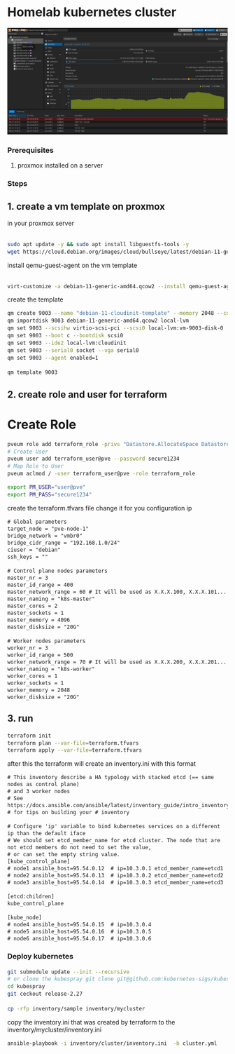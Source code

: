 # Homelab kubernetes cluster

![proxmox](./img.jpeg)

### Prerequisites
1. proxmox installed on a server

### Steps
## 1. create a vm template on proxmox

in your proxmox server
```sh 

sudo apt update -y && sudo apt install libguestfs-tools -y
wget https://cloud.debian.org/images/cloud/bullseye/latest/debian-11-generic-amd64.qcow2

```
install qemu-guest-agent on the vm template

```sh 

virt-customize -a debian-11-generic-amd64.qcow2 --install qemu-guest-agent

```
create the template

```sh
qm create 9003 --name "debian-11-cloudinit-template" --memory 2048 --cores 2 --net0 virtio,bridge=vmbr0
qm importdisk 9003 debian-11-generic-amd64.qcow2 local-lvm
qm set 9003 --scsihw virtio-scsi-pci --scsi0 local-lvm:vm-9003-disk-0
qm set 9003 --boot c --bootdisk scsi0
qm set 9003 --ide2 local-lvm:cloudinit
qm set 9003 --serial0 socket --vga serial0
qm set 9003 --agent enabled=1

qm template 9003
```

## 2. create role and user for terraform

# Create Role

```sh
pveum role add terraform_role -privs "Datastore.AllocateSpace Datastore.Audit Pool.Allocate Sys.Audit Sys.Console Sys.Modify VM.Allocate VM.Audit VM.Clone VM.Config.CDROM VM.Config.Cloudinit VM.Config.CPU VM.Config.Disk VM.Config.HWType VM.Config.Memory VM.Config.Network VM.Config.Options VM.Migrate VM.Monitor VM.PowerMgmt"
# Create User
pveum user add terraform_user@pve --password secure1234
# Map Role to User
pveum aclmod / -user terraform_user@pve -role terraform_role
```

```sh
export PM_USER="user@pve"
export PM_PASS="secure1234"

```
create the terraform.tfvars file change it for you configuration ip
```
# Global parameters
target_node = "pve-node-1"
bridge_network = "vmbr0"
bridge_cidr_range = "192.168.1.0/24"
ciuser = "debian"
ssh_keys = ""

# Control plane nodes parameters
master_nr = 3
master_id_range = 400
master_network_range = 60 # It will be used as X.X.X.100, X.X.X.101...
master_naming = "k8s-master"
master_cores = 2
master_sockets = 1
master_memory = 4096
master_disksize = "20G"

# Worker nodes parameters
worker_nr = 3
worker_id_range = 500
worker_network_range = 70 # It will be used as X.X.X.200, X.X.X.201...
worker_naming = "k8s-worker"
worker_cores = 1
worker_sockets = 1
worker_memory = 2048
worker_disksize = "20G"

```

## 3. run

```sh
terraform init
terraform plan --var-file=terraform.tfvars
terraform apply --var-file=terraform.tfvars

```
after this the terraform will create an inventory.ini with this format

```
# This inventory describe a HA typology with stacked etcd (== same nodes as control plane)
# and 3 worker nodes
# See https://docs.ansible.com/ansible/latest/inventory_guide/intro_inventory.html
# for tips on building your # inventory

# Configure 'ip' variable to bind kubernetes services on a different ip than the default iface
# We should set etcd_member_name for etcd cluster. The node that are not etcd members do not need to set the value,
# or can set the empty string value.
[kube_control_plane]
# node1 ansible_host=95.54.0.12  # ip=10.3.0.1 etcd_member_name=etcd1
# node2 ansible_host=95.54.0.13  # ip=10.3.0.2 etcd_member_name=etcd2
# node3 ansible_host=95.54.0.14  # ip=10.3.0.3 etcd_member_name=etcd3

[etcd:children]
kube_control_plane

[kube_node]
# node4 ansible_host=95.54.0.15  # ip=10.3.0.4
# node5 ansible_host=95.54.0.16  # ip=10.3.0.5
# node6 ansible_host=95.54.0.17  # ip=10.3.0.6
```


### Deploy kubernetes

```sh
git submodule update --init --recursive
# or clone the kubespray git clone git@github.com:kubernetes-sigs/kubespray.git
cd kubespray
git ceckout release-2.27

cp -rfp inventory/sample inventory/mycluster

```
copy the inventory.ini that was created by terraform to the inventory/mycluster/inventory.ini

```sh
ansible-playbook -i inventory/cluster/inventory.ini  -b cluster.yml
```

